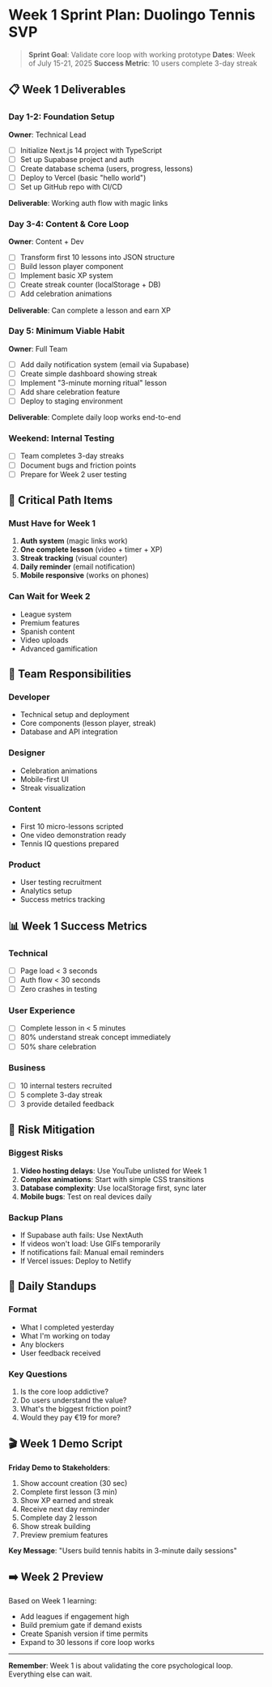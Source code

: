 # Week 1 Sprint Plan: Duolingo Tennis SVP

> **Sprint Goal**: Validate core loop with working prototype
> **Dates**: Week of July 15-21, 2025
> **Success Metric**: 10 users complete 3-day streak

## 📋 Week 1 Deliverables

### Day 1-2: Foundation Setup
**Owner**: Technical Lead

- [ ] Initialize Next.js 14 project with TypeScript
- [ ] Set up Supabase project and auth
- [ ] Create database schema (users, progress, lessons)
- [ ] Deploy to Vercel (basic "hello world")
- [ ] Set up GitHub repo with CI/CD

**Deliverable**: Working auth flow with magic links

### Day 3-4: Content & Core Loop
**Owner**: Content + Dev

- [ ] Transform first 10 lessons into JSON structure
- [ ] Build lesson player component
- [ ] Implement basic XP system
- [ ] Create streak counter (localStorage + DB)
- [ ] Add celebration animations

**Deliverable**: Can complete a lesson and earn XP

### Day 5: Minimum Viable Habit
**Owner**: Full Team

- [ ] Add daily notification system (email via Supabase)
- [ ] Create simple dashboard showing streak
- [ ] Implement "3-minute morning ritual" lesson
- [ ] Add share celebration feature
- [ ] Deploy to staging environment

**Deliverable**: Complete daily loop works end-to-end

### Weekend: Internal Testing
- [ ] Team completes 3-day streaks
- [ ] Document bugs and friction points
- [ ] Prepare for Week 2 user testing

## 🎯 Critical Path Items

### Must Have for Week 1
1. **Auth system** (magic links work)
2. **One complete lesson** (video + timer + XP)
3. **Streak tracking** (visual counter)
4. **Daily reminder** (email notification)
5. **Mobile responsive** (works on phones)

### Can Wait for Week 2
- League system
- Premium features
- Spanish content
- Video uploads
- Advanced gamification

## 👥 Team Responsibilities

### Developer
- Technical setup and deployment
- Core components (lesson player, streak)
- Database and API integration

### Designer
- Celebration animations
- Mobile-first UI
- Streak visualization

### Content
- First 10 micro-lessons scripted
- One video demonstration ready
- Tennis IQ questions prepared

### Product
- User testing recruitment
- Analytics setup
- Success metrics tracking

## 📊 Week 1 Success Metrics

### Technical
- [ ] Page load < 3 seconds
- [ ] Auth flow < 30 seconds
- [ ] Zero crashes in testing

### User Experience  
- [ ] Complete lesson in < 5 minutes
- [ ] 80% understand streak concept immediately
- [ ] 50% share celebration

### Business
- [ ] 10 internal testers recruited
- [ ] 5 complete 3-day streak
- [ ] 3 provide detailed feedback

## 🚨 Risk Mitigation

### Biggest Risks
1. **Video hosting delays**: Use YouTube unlisted for Week 1
2. **Complex animations**: Start with simple CSS transitions
3. **Database complexity**: Use localStorage first, sync later
4. **Mobile bugs**: Test on real devices daily

### Backup Plans
- If Supabase auth fails: Use NextAuth
- If videos won't load: Use GIFs temporarily  
- If notifications fail: Manual email reminders
- If Vercel issues: Deploy to Netlify

## 📝 Daily Standups

### Format
- What I completed yesterday
- What I'm working on today
- Any blockers
- User feedback received

### Key Questions
1. Is the core loop addictive?
2. Do users understand the value?
3. What's the biggest friction point?
4. Would they pay €19 for more?

## 🎬 Week 1 Demo Script

**Friday Demo to Stakeholders**:
1. Show account creation (30 sec)
2. Complete first lesson (3 min)
3. Show XP earned and streak
4. Receive next day reminder
5. Complete day 2 lesson
6. Show streak building
7. Preview premium features

**Key Message**: "Users build tennis habits in 3-minute daily sessions"

## ➡️ Week 2 Preview

Based on Week 1 learning:
- Add leagues if engagement high
- Build premium gate if demand exists
- Create Spanish version if time permits
- Expand to 30 lessons if core loop works

---

**Remember**: Week 1 is about validating the core psychological loop. Everything else can wait.